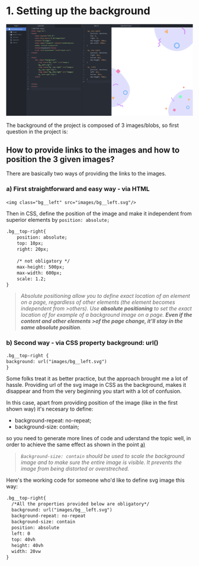 
# 1. Setting up the background 

![Ready day 1](https://github.com/knitterJ/advent-of-css-2021-2022/blob/master/2.eCommerceComp/explanation-progress-track/day-1-setting-up-the-background-based-on-3-svgs/images/ready-day-1.png)

The background of the project is composed of 3 images/blobs, so first question in the project is:

## How to provide links to the images and how to position the 3 given images?

There are basically two ways of providing the links to the images.

### a) First straightforward and easy way - via HTML

`<img class="bg__left" src="images/bg__left.svg"/>`

Then in CSS, define the position of the image and make it independent from superior elements by `position: absolute;`

```
.bg__top-right{
    position: absolute;
    top: 10px; 
    right: 20px;
    
    /* not obligatory */
    max-height: 500px; 
    max-width: 600px;
    scale: 1.2;
}
```

>*Absolute positioning allow you to define exact location of an element on a page, regardless of other elements (the element becomes independent from >others). Use **absolute positioning** to set the exact location of for example of a background image on a page. **Even if the content and other elements >of the page change, it'll stay in the same absolute position**.*




### b) Second way - via CSS property background: url()
```
.bg__top-right {
background: url("images/bg__left.svg")
}
```

Some folks treat it as better practice, but the approach brought me a lot of hassle.
Providing url of the svg image in CSS as the background, makes it disappear and from the very beginning you start with a lot of confusion.

In this case, apart from providing position of the image (like in the first shown way) it's necesary to define:

<ul>
  <li>background-repeat: no-repeat;</li>
  <li>background-size: contain;</li>
</ul>

so you need to generate more lines of code and uderstand the topic well, in order to achieve the same effect as shown in the point [a)](<#a-first-straightforward-and-easy-way---via-html>)

>*`Background-size: contain` should be used to scale the background image and to make sure the entire image is visible. It prevents the image from being distorted or overstreched.*

Here's the working code for someone who'd like to define svg image this way:

```
.bg__top-right{
  /*All the properties provided below are obligatory*/
  background: url("images/bg__left.svg")
  background-repeat: no-repeat
  background-size: contain
  position: absolute
  left: 0
  top: 40vh
  height: 40vh
  width: 20vw
}
```
